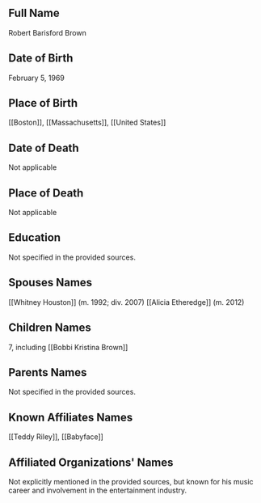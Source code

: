 ## Full Name
Robert Barisford Brown

## Date of Birth
February 5, 1969

## Place of Birth
[[Boston]], [[Massachusetts]], [[United States]]

## Date of Death
Not applicable

## Place of Death
Not applicable

## Education
Not specified in the provided sources.

## Spouses Names
[[Whitney Houston]] (m. 1992; div. 2007)
[[Alicia Etheredge]] (m. 2012)

## Children Names
7, including [[Bobbi Kristina Brown]]

## Parents Names
Not specified in the provided sources.

## Known Affiliates Names
[[Teddy Riley]], [[Babyface]]

## Affiliated Organizations' Names
Not explicitly mentioned in the provided sources, but known for his music career and involvement in the entertainment industry.

